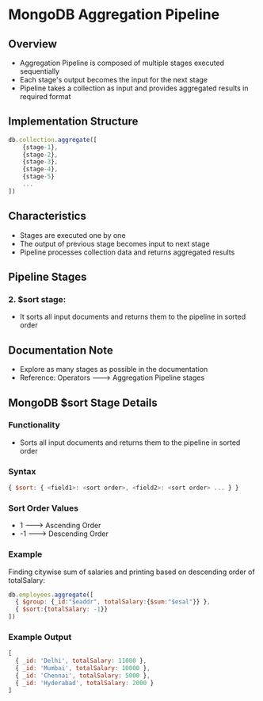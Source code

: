 # MongoDB Aggregation Pipeline

## Overview
- Aggregation Pipeline is composed of multiple stages executed sequentially
- Each stage's output becomes the input for the next stage
- Pipeline takes a collection as input and provides aggregated results in required format

## Implementation Structure
```javascript
db.collection.aggregate([
    {stage-1},
    {stage-2},
    {stage-3},
    {stage-4},
    {stage-5}
    ...
])
```

## Characteristics
- Stages are executed one by one
- The output of previous stage becomes input to next stage
- Pipeline processes collection data and returns aggregated results

## Pipeline Stages
### 2. $sort stage:
- It sorts all input documents and returns them to the pipeline in sorted order

## Documentation Note
- Explore as many stages as possible in the documentation
- Reference: Operators ---> Aggregation Pipeline stages

## MongoDB $sort Stage Details

### Functionality
- Sorts all input documents and returns them to the pipeline in sorted order

### Syntax
```javascript
{ $sort: { <field1>: <sort order>, <field2>: <sort order> ... } }
```

### Sort Order Values
- 1 ---> Ascending Order
- -1 ---> Descending Order

### Example
Finding citywise sum of salaries and printing based on descending order of totalSalary:

```javascript
db.employees.aggregate([
  { $group: {_id:"$eaddr", totalSalary:{$sum:"$esal"}} }, 
  { $sort:{totalSalary: -1}}
])
```

### Example Output
```javascript
[
  { _id: 'Delhi', totalSalary: 11000 },
  { _id: 'Mumbai', totalSalary: 10000 },
  { _id: 'Chennai', totalSalary: 5000 },
  { _id: 'Hyderabad', totalSalary: 2000 }
]
```